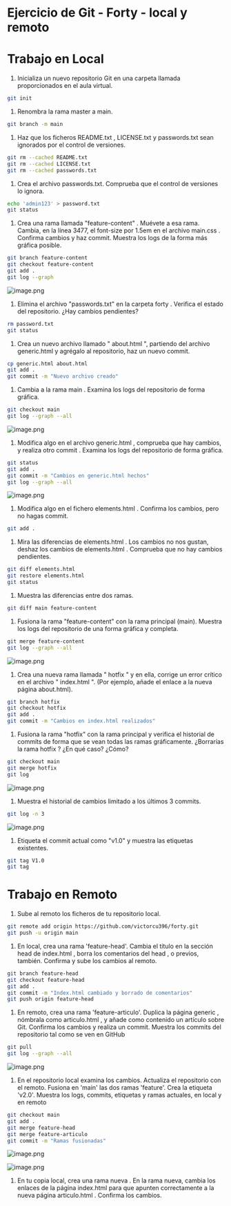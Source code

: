 # Ejercicio de Git - Forty - local y remoto

# Trabajo en Local

1. Inicializa un nuevo repositorio Git en una carpeta llamada proporcionados en el aula virtual.

```bash
git init
```

1. Renombra la rama master a main.

```bash
git branch -m main
```

1. Haz que los ficheros README.txt , LICENSE.txt y passwords.txt sean ignorados por el control de versiones.

```bash
git rm --cached README.txt
git rm --cached LICENSE.txt
git rm --cached passwords.txt
```

1. Crea el archivo passwords.txt. Comprueba que el control de versiones lo ignora.

```bash
echo 'admin123' > password.txt
git status
```

1. Crea una rama llamada "feature-content" . Muévete a esa rama. Cambia, en la línea 3477, el font-size por 1.5em en el archivo main.css . Confirma cambios y haz commit. Muestra los logs de la forma más gráfica posible.

```bash
git branch feature-content
git checkout feature-content
git add .
git log --graph
```

![image.png](image.png)

1. Elimina el archivo "passwords.txt" en la carpeta forty . Verifica el estado del repositorio. ¿Hay cambios pendientes?

```bash
rm password.txt
git status
```

1. Crea un nuevo archivo llamado " about.html ", partiendo del archivo generic.html y agrégalo al repositorio, haz un nuevo commit.

```bash
cp generic.html about.html
git add .
git commit -m "Nuevo archivo creado"
```

1. Cambia a la rama main . Examina los logs del repositorio de forma gráfica.

```bash
git checkout main
git log --graph --all
```

![image.png](image%201.png)

1. Modifica algo en el archivo generic.html , comprueba que hay cambios, y realiza otro commit . Examina los logs del repositorio de forma gráfica.

```bash
git status
git add .
git commit -m "Cambios en generic.html hechos"
git log --graph --all
```

![image.png](image%202.png)

1. Modifica algo en el fichero elements.html . Confirma los cambios, pero no hagas commit.

```bash
git add .
```

1. Mira las diferencias de elements.html . Los cambios no nos gustan, deshaz los cambios de elements.html . Comprueba que no hay cambios pendientes.

```bash
git diff elements.html
git restore elements.html
git status
```

1. Muestra las diferencias entre dos ramas.

```bash
git diff main feature-content
```

1. Fusiona la rama "feature-content" con la rama principal (main). Muestra los logs del repositorio de una forma gráfica y completa.

```bash
git merge feature-content
git log --graph --all
```

![image.png](image%203.png)

1. Crea una nueva rama llamada " hotfix " y en ella, corrige un error crítico en el archivo " index.html ". (Por ejemplo, añade el enlace a la nueva página about.html).

```bash
git branch hotfix
git checkout hotfix
git add .
git commit -m "Cambios en index.html realizados"
```

1. Fusiona la rama "hotfix" con la rama principal y verifica el historial de commits de forma que se vean todas las ramas gráficamente. ¿Borrarías la rama hotfix ? ¿En qué caso? ¿Cómo?

```bash
git checkout main
git merge hotfix
git log
```

![image.png](image%204.png)

1. Muestra el historial de cambios limitado a los últimos 3 commits.

```bash
git log -n 3
```

![image.png](image%205.png)

1. Etiqueta el commit actual como "v1.0" y muestra las etiquetas existentes.

```bash
git tag V1.0
git tag
```

# Trabajo en Remoto

1. Sube al remoto los ficheros de tu repositorio local.

```bash
git remote add origin https://github.com/victorcu396/forty.git
git push -u origin main
```

1. En local, crea una rama 'feature-head'. Cambia el título en la sección head de index.html , borra los comentarios del head , o previos, también. Confirma y sube los cambios al remoto.

```bash
git branch feature-head
git checkout feature-head
git add .
git commit -m "Index.html cambiado y borrado de comentarios"
git push origin feature-head
```

1. En remoto, crea una rama 'feature-articulo'. Duplica la página generic , nómbrala como articulo.html , y añade como contenido un artículo sobre Git. Confirma los cambios y realiza un commit. Muestra los commits del repositorio tal como se ven en GitHub

```bash
git pull
git log --graph --all
```

![image.png](image%206.png)

1. En el repositorio local examina los cambios. Actualiza el repositorio con el remoto. Fusiona en 'main' las dos ramas 'feature'. Crea la etiqueta 'v2.0'. Muestra los logs, commits, etiquetas y ramas actuales, en local y en remoto

```bash
git checkout main
git add .
git merge feature-head
git merge feature-articulo
git commit -m "Ramas fusionadas"
```

![image.png](image%207.png)

![image.png](image%208.png)

1. En tu copia local, crea una rama nueva . En la rama nueva, cambia los enlaces de la página index.html para que apunten correctamente a la nueva página articulo.html . Confirma los cambios.